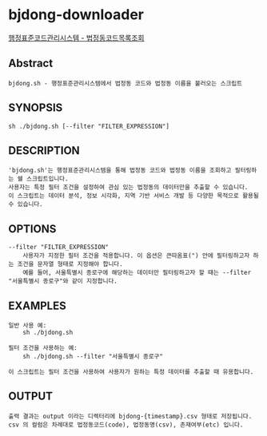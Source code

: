 # bjdong-downloader

[행정표준코드관리시스템 - 법정동코드목록조회](https://www.code.go.kr/stdcode/regCodeL.do)

## Abstract
    bjdong.sh - 행정표준관리시스템에서 법정동 코드와 법정동 이름을 불러오는 스크립트
    
## SYNOPSIS
    sh ./bjdong.sh [--filter "FILTER_EXPRESSION"]

## DESCRIPTION
    'bjdong.sh'는 행정표준관리시스템을 통해 법정동 코드와 법정동 이름을 조회하고 필터링하는 쉘 스크립트입니다. 
    사용자는 특정 필터 조건을 설정하여 관심 있는 법정동의 데이터만을 추출할 수 있습니다. 
    이 스크립트는 데이터 분석, 정보 시각화, 지역 기반 서비스 개발 등 다양한 목적으로 활용될 수 있습니다.

## OPTIONS
    --filter "FILTER_EXPRESSION"
        사용자가 지정한 필터 조건을 적용합니다. 이 옵션은 큰따옴표(") 안에 필터링하고자 하는 조건을 문자열 형태로 지정해야 합니다. 
        예를 들어, 서울특별시 종로구에 해당하는 데이터만 필터링하고자 할 때는 --filter "서울특별시 종로구"와 같이 지정합니다.

## EXAMPLES
    일반 사용 예:
        sh ./bjdong.sh

    필터 조건을 사용하는 예:
        sh ./bjdong.sh --filter "서울특별시 종로구"

    이 스크립트는 필터 조건을 사용하여 사용자가 원하는 특정 데이터를 추출할 때 유용합니다.

## OUTPUT
    출력 결과는 output 이라는 디렉터리에 bjdong-{timestamp}.csv 형태로 저장됩니다.
    csv 의 컬럼은 차례대로 법정동코드(code), 법정동명(csv), 존재여부(etc) 입니다.
